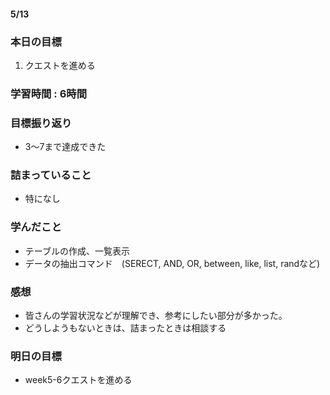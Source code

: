 #### 5/13
### 本日の目標
1. クエストを進める
### 学習時間 : 6時間
### 目標振り返り
- 3～7まで達成できた
### 詰まっていること
- 特になし
### 学んだこと
- テーブルの作成、一覧表示
- データの抽出コマンド　(SERECT, AND, OR, between, like, list, randなど) 
### 感想
- 皆さんの学習状況などが理解でき、参考にしたい部分が多かった。
- どうしようもないときは、詰まったときは相談する
### 明日の目標
- week5-6クエストを進める
